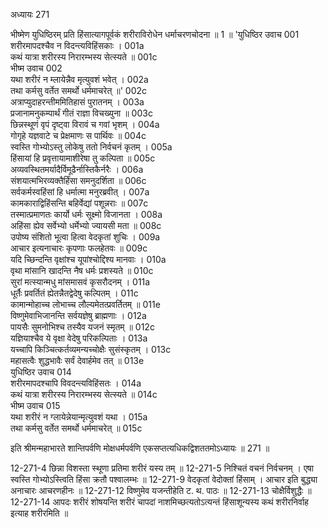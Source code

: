 अध्यायः 271

भीष्मेण युधिष्ठिरम् प्रति हिंसात्यागपूर्वकं शरीराविरोधेन धर्माचरणचोदना ॥ 1 ॥
'युधिष्ठिर उवाच 	001  
शरीरमापदश्चैव न विदन्त्यविहिंसकाः ।	001a  
कथं यात्रा शरीरस्य निरारम्भस्य सेत्स्यते ॥	001c  
भीष्म उवाच 	002  
यथा शरीरं न म्लायेन्नैव मृत्युवशं भवेत् ।	002a  
तथा कर्मसु वर्तेत समर्थो धर्ममाचरेत् ॥'	002c  
अत्राप्युदाहरन्तीममितिहासं पुरातनम् ।	003a  
प्रजानामनुकम्पार्थं गीतं राज्ञा विचख्युना ॥	003c  
छिन्नस्थूणं वृपं दृष्ट्वा विरावं च गवां भृशम् ।	004a  
गोगृहे यज्ञवाटे च प्रेक्षमाणः स पार्थिवः ॥	004c  
स्वस्ति गोभ्योऽस्तु लोकेषु ततो निर्वचनं कृतम् ।	005a  
हिंसायां हि प्रवृत्तायामाशीरेषा तु कल्पिता ॥	005c  
अव्यवस्थितमर्यादैर्विमूढैर्नास्तिकैर्नरैः ।	006a  
संशयात्मभिरव्यक्तैर्हिंसा समनुदर्शिता ॥	006c  
सर्वकर्मस्वहिंसां हि धर्मात्मा मनुरब्रवीत् ।	007a  
कामकाराद्विहिंसन्ति बहिर्वेद्यां पशून्नराः ॥	007c  
तस्मात्प्रमाणतः कार्यो धर्मः सूक्ष्मो विजानता ।	008a  
अहिंसा ह्येव सर्वेभ्यो धर्मेभ्यो ज्यायसी मता ॥	008c  
उपोष्य संशितो भूत्वा हित्वा वेदकृतां शुचिः ।	009a  
आचार इत्यनाचारः कृपणाः फलहेतवः ॥	009c  
यदि च्छिन्दन्ति वृक्षांश्च यूपांश्चोद्दिश्य मानवाः ।	010a  
वृथा मांसानि खादन्ति नैष धर्मः प्रशस्यते ॥	010c  
सुरां मत्स्यान्मधु मांसमासवं कृसरौदनम् ।	011a  
धूर्तैः प्रवर्तितं ह्येतन्नैतद्वेदेषु कल्पितम् ।	011c  
कामान्मोहाच्च लोभाच्च लौल्यमेतत्प्रवर्तितम् ॥	011e  
विष्णुमेवाभिजानन्ति सर्वयज्ञेषु ब्राह्मणाः ।	012a  
पायसैः सुमनोभिश्च तस्यैव यजनं स्मृतम् ॥	012c  
यज्ञियाश्चैव ये वृक्षा वेदेषु परिकल्पिताः ।	013a  
यच्चापि किञ्चित्कर्तव्यमन्यच्चोक्षैः सुसंस्कृतम् ।	013c  
महासत्वैः शुद्धभावैः सर्वं देवार्हमेव तत् ॥	013e  
युधिष्ठिर उवाच 	014  
शरीरमापदश्चापि विवदन्त्यविहिंसतः ।	014a  
कथं यात्रा शरीरस्य निरारम्भस्य सेत्स्यते ॥	014c  
भीष्म उवाच 	015  
यथा शरीरं न ग्लायेन्नेयान्मृत्युवशं यथा ।	015a  
तथा कर्मसु वर्तेत समर्थो धर्ममाचरेत् ॥ 	015c  

इति श्रीमन्महाभारते शान्तिपर्वणि मोक्षधर्मपर्वणि एकसप्तत्यधिकद्विशततमोऽध्यायः ॥ 271 ॥

12-271-4 छिन्ना विशस्ता स्थूणा प्रतिमा शरीरं यस्य तम् ॥ 12-271-5 निश्चितं वचनं निर्वचनम् । एषा स्वस्ति गोभ्योऽस्त्विति हिंसा क्रतौ पश्वालम्भः ॥ 12-271-9 वेदकृतां वेदोक्तां हिंसाम् । आचार इति बुद्ध्या अनाचारः आचरणहीनः ॥ 12-271-12 विष्णुमेव यजन्तीहेति ट. थ. पाठः ॥ 12-271-13 चोक्षैर्विशुद्धैः ॥ 12-271-14 आपदः शरीरं शोषयन्ति शरीरं चापदां नाशमिच्छत्यतोऽत्यन्तं हिंसाशून्यस्य कथं शरीरनिर्वाह इत्याह शरीरमिति ॥
